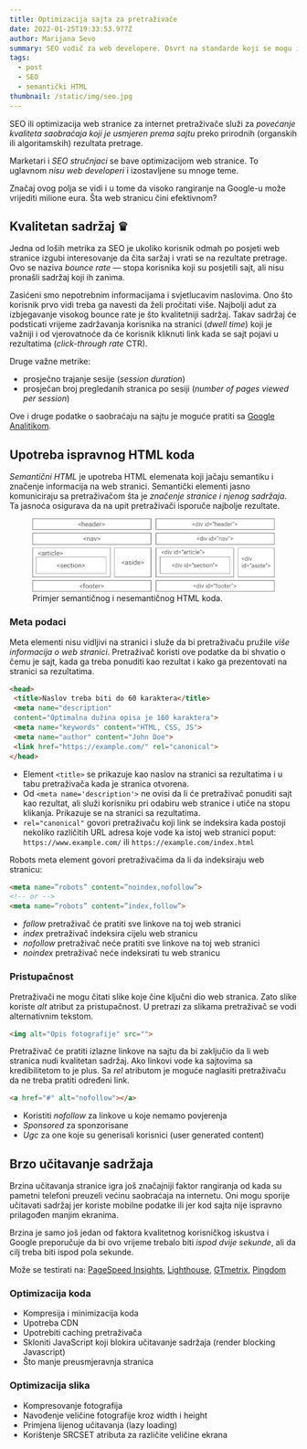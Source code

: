 ```yaml
---
title: Optimizacija sajta za pretraživače
date: 2022-01-25T19:33:53.977Z
author: Marijana Sevo
summary: SEO vodič za web developere. Osvrt na standarde koji se mogu ispuniti direktno na sajtu, a koje Google odobrava. Fokus nisu teme za marketare.
tags:
  - post
  - SEO
  - semantički HTML
thumbnail: /static/img/seo.jpg
---
```


SEO ili optimizacija web stranice za internet pretraživače služi za <em>povećanje kvaliteta saobraćaja koji je usmjeren prema sajtu</em> preko prirodnih (organskih ili algoritamskih) rezultata pretrage.

<p class="tip right-tip" style="--span-row: 2;">Marketari i <em>SEO stručnjaci</em> se bave optimizacijom web stranice. To uglavnom <em>nisu web developeri</em> i izostavljene su mnoge teme.</p>

Značaj ovog polja se vidi i u tome da visoko rangiranje na Google-u može vrijediti milione eura. Šta web stranicu čini efektivnom?


## Kvalitetan sadržaj ♛ 
Jedna od loših metrika za SEO je ukoliko korisnik odmah po posjeti web stranice izgubi interesovanje da čita saržaj i vrati se na rezultate pretrage. Ovo se naziva <em>bounce rate</em> — stopa korisnika koji su posjetili sajt, ali nisu pronašli sadržaj koji ih zanima. 

Zasićeni smo nepotrebnim informacijama i svjetlucavim naslovima. Ono što korisnik prvo vidi treba ga navesti da želi pročitati više. Najbolji adut za izbjegavanje visokog bounce rate je što kvalitetniji sadržaj.
Takav sadržaj će podsticati vrijeme zadržavanja korisnika na stranici (<em>dwell time</em>) koji je važniji i od vjerovatnoće da će korisnik kliknuti link kada se sajt pojavi u rezultatima (<em>click-through rate</em> CTR). 

Druge važne metrike:
+ <span>prosječno trajanje sesije (<em>session duration</em>)</span>
+ <span>prosječan broj pregledanih stranica po sesiji (<em>number of pages viewed per session</em>)</span>

Ove i druge podatke o saobraćaju na sajtu je moguće pratiti sa [Google Analitikom](https://analytics.google.com/analytics/web/). 


## Upotreba ispravnog HTML koda
<em>Semantični HTML</em> je upotreba HTML elemenata koji jačaju semantiku i značenje informacija na web stranici. Semantički elementi jasno komuniciraju sa pretraživačom šta je <em>značenje stranice i njenog sadržaja</em>. Ta jasnoća osigurava da na upit pretraživači isporuče najbolje rezultate.

<figure>
<img src="/static/img/semantic-vs-non-semantic-html.JPG" alt="Semantic and non-semantic HTML"> 
 <figcaption>Primjer semantičnog i nesemantičnog HTML koda.</figcaption>
</figure>



### Meta podaci

Meta elementi nisu vidljivi na stranici i služe da bi pretraživaču pružile <em>više informacija o web stranici</em>. Pretraživač koristi ove podatke da bi shvatio o čemu je sajt, kada ga treba ponuditi kao rezultat i kako ga prezentovati na stranici sa rezultatima.

``` html
<head>
 <title>Naslov treba biti do 60 karaktera</title>
 <meta name="description" 
 content="Optimalna dužina opisa je 160 karaktera">
 <meta name="keywords" content="HTML, CSS, JS">
 <meta name="author" content="John Doe">
 <link href="https://example.com/" rel="canonical">
</head>
```

+ <span>Element `<title>` se prikazuje kao naslov na stranici sa rezultatima i u tabu pretraživača kada je stranica otvorena.</span>
+ <span>Od `<meta name='description'>` ne ovisi da li će pretraživač ponuditi sajt kao rezultat, ali služi korisniku pri odabiru web stranice i utiče na stopu klikanja. Prikazuje se na stranici sa rezultatima.</span>
+ <span>`rel="canonical"` govori pretraživaču koji link se indeksira kada postoji nekoliko različitih URL adresa koje vode ka istoj web stranici poput: `https://www.example.com/` ili `https://example.com/index.html`</span>

Robots meta element govori pretraživačima da li da indeksiraju web stranicu:

``` html
<meta name=”robots” content=”noindex,nofollow”>
<!-- or -->
<meta name=”robots” content=”index,follow”>
```

+ <span><em>follow</em> pretraživač će pratiti sve linkove na toj web stranici</span>
+ <span><em>index</em> pretraživač indeksira cijelu web stranicu</span>
+ <span><em>nofollow</em> pretraživač neće pratiti sve linkove na toj web stranici</span>
+ <span><em>noindex</em> pretraživač neće indeksirati tu web stranicu</span>

### Pristupačnost

Pretraživači ne mogu čitati slike koje čine ključni dio web stranica. Zato slike koriste <em>alt</em> atribut za pristupačnost. U pretrazi za slikama pretraživač se vodi alternativnim tekstom.

``` html
<img alt="Opis fotografije" src="">
```

Pretraživač će pratiti izlazne linkove na sajtu da bi zaključio da li web stranica nudi kvalitetan sadržaj. Ako linkovi vode ka sajtovima sa kredibilitetom to je plus. Sa <em>rel</em> atributom je moguće naglasiti pretraživaču da ne treba pratiti određeni link. 

``` html
<a href="#" alt="nofollow"></a>
```

+ <span>Koristiti <em>nofollow</em> za linkove u koje nemamo povjerenja</span>
+ <span><em>Sponsored</em> za sponzorisane</span>
+ <span><em>Ugc</em> za one koje su generisali korisnici (user generated content)</span>


## Brzo učitavanje sadržaja <i role="img" aria-label="JavaScript" title="JavaScript" class="fas fa-bolt"></i>

Brzina učitavanja stranice igra još značajniji faktor rangiranja od kada su pametni telefoni preuzeli većinu saobraćaja na internetu. Oni mogu sporije učitavati sadržaj jer koriste mobilne podatke ili jer kod sajta nije ispravno prilagođen manjim ekranima. 

Brzina je samo još jedan od faktora kvalitetnog korisničkog iskustva i Google preporučuje da bi ovo vrijeme trebalo biti <em>ispod dvije sekunde</em>, ali da cilj treba biti ispod pola sekunde.

<p class="tip right-tip" style="--span-row: 1;">Može se testirati na: <a href="http://developers.google.com/speed/pagespeed/insights">PageSpeed Insights</a>, <a href="http://developers.google.com/web/tools/lighthouse">Lighthouse</a>, <a href="http://gtmetrix.com/">GTmetrix</a>, <a href="https://tools.pingdom.com/">Pingdom</a></p>


### Optimizacija koda

+ Kompresija i minimizacija koda 
+ Upotreba CDN
+ Upotrebiti caching pretraživača
+ Skloniti JavaScript koji blokira učitavanje sadržaja (render blocking Javascript)
+ Što manje preusmjeravnja stranica

### Optimizacija slika

+ Kompresovanje fotografija
+ Navođenje veličine fotografije kroz width i height
+ Primjena lijenog učitavanja (lazy loading)
+ Korištenje SRCSET atributa za različite veličine ekrana


